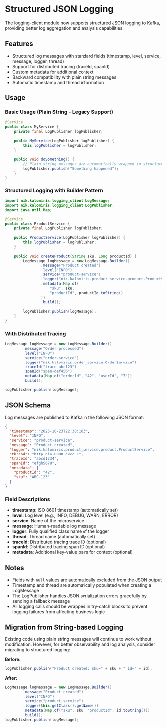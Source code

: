 # Structured JSON Logging

The logging-client module now supports structured JSON logging to Kafka, providing better log aggregation and analysis capabilities.

## Features

- Structured log messages with standard fields (timestamp, level, service, message, logger, thread)
- Support for distributed tracing (traceId, spanId)
- Custom metadata for additional context
- Backward compatibility with plain string messages
- Automatic timestamp and thread information

## Usage

### Basic Usage (Plain String - Legacy Support)

```java
@Service
public class MyService {
    private final LogPublisher logPublisher;
    
    public MyService(LogPublisher logPublisher) {
        this.logPublisher = logPublisher;
    }
    
    public void doSomething() {
        // Plain string messages are automatically wrapped in structured format
        logPublisher.publish("Something happened");
    }
}
```

### Structured Logging with Builder Pattern

```java
import nik.kalomiris.logging_client.LogMessage;
import nik.kalomiris.logging_client.LogPublisher;
import java.util.Map;

@Service
public class ProductService {
    private final LogPublisher logPublisher;
    
    public ProductService(LogPublisher logPublisher) {
        this.logPublisher = logPublisher;
    }
    
    public void createProduct(String sku, Long productId) {
        LogMessage logMessage = new LogMessage.Builder()
                .message("Product created")
                .level("INFO")
                .service("product-service")
                .logger("nik.kalomiris.product_service.product.ProductService")
                .metadata(Map.of(
                    "sku", sku,
                    "productId", productId.toString()
                ))
                .build();
        
        logPublisher.publish(logMessage);
    }
}
```

### With Distributed Tracing

```java
LogMessage logMessage = new LogMessage.Builder()
        .message("Order processed")
        .level("INFO")
        .service("order-service")
        .logger("nik.kalomiris.order_service.OrderService")
        .traceId("trace-abc123")
        .spanId("span-def456")
        .metadata(Map.of("orderId", "42", "userId", "7"))
        .build();

logPublisher.publish(logMessage);
```

## JSON Schema

Log messages are published to Kafka in the following JSON format:

```json
{
  "timestamp": "2025-10-23T22:38:10Z",
  "level": "INFO",
  "service": "product-service",
  "message": "Product created",
  "logger": "nik.kalomiris.product_service.product.ProductService",
  "thread": "http-nio-8080-exec-1",
  "traceId": "abcd1234",
  "spanId": "efgh5678",
  "metadata": {
    "productId": "42",
    "sku": "ABC-123"
  }
}
```

### Field Descriptions

- **timestamp**: ISO 8601 timestamp (automatically set)
- **level**: Log level (e.g., INFO, DEBUG, WARN, ERROR)
- **service**: Name of the microservice
- **message**: Human-readable log message
- **logger**: Fully qualified class name of the logger
- **thread**: Thread name (automatically set)
- **traceId**: Distributed tracing trace ID (optional)
- **spanId**: Distributed tracing span ID (optional)
- **metadata**: Additional key-value pairs for context (optional)

## Notes

- Fields with `null` values are automatically excluded from the JSON output
- Timestamp and thread are automatically populated when creating a LogMessage
- The LogPublisher handles JSON serialization errors gracefully by sending a fallback message
- All logging calls should be wrapped in try-catch blocks to prevent logging failures from affecting business logic

## Migration from String-based Logging

Existing code using plain string messages will continue to work without modification. However, for better observability and log analysis, consider migrating to structured logging:

**Before:**
```java
logPublisher.publish("Product created: sku=" + sku + " id=" + id);
```

**After:**
```java
LogMessage logMessage = new LogMessage.Builder()
        .message("Product created")
        .level("INFO")
        .service("product-service")
        .logger(this.getClass().getName())
        .metadata(Map.of("sku", sku, "productId", id.toString()))
        .build();
logPublisher.publish(logMessage);
```
